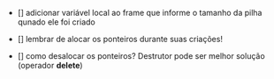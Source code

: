 - [] adicionar variável local ao frame que informe o tamanho da pilha qunado ele foi criado

- [] lembrar de alocar os ponteiros durante suas criações!

- [] como desalocar os ponteiros? Destrutor pode ser melhor solução (operador **delete**)


